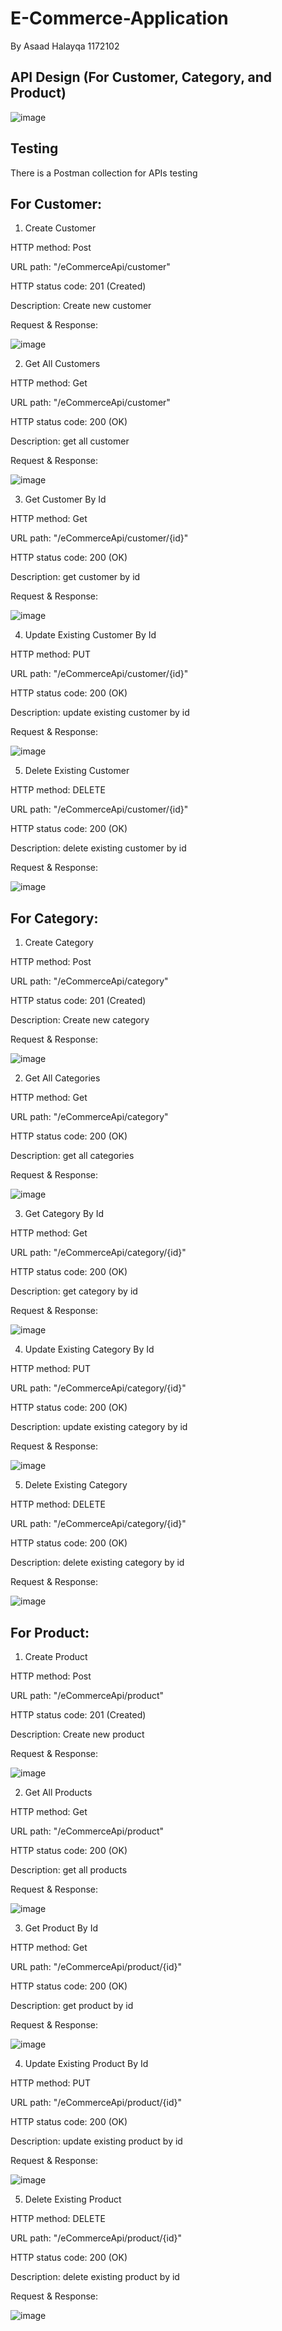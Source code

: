 ﻿#  E-Commerce-Application
 By Asaad Halayqa 1172102
 
 ## API Design (For Customer, Category, and Product)
 
![image](https://user-images.githubusercontent.com/79643639/165389228-dcd5c8c5-d136-4dfb-a8eb-1f8a14f7d5ff.png)

## Testing 
There is a Postman collection for APIs testing


## For Customer: 

1. Create Customer

HTTP method: Post

URL path: "/eCommerceApi/customer"

HTTP status code: 201 (Created)

Description: Create new customer

Request & Response:  

![image](https://user-images.githubusercontent.com/79643639/165391283-b8aeba63-c7f6-4e90-999f-0cf98e5e517f.png)


2. Get All Customers 

HTTP method: Get

URL path: "/eCommerceApi/customer"

HTTP status code: 200 (OK)

Description: get all customer 

Request & Response:

![image](https://user-images.githubusercontent.com/79643639/165392165-a98bb770-2c7e-423e-8e4b-2e9db02b8bdb.png)


3. Get Customer By Id

HTTP method: Get

URL path: "/eCommerceApi/customer/{id}"

HTTP status code: 200 (OK)

Description: get customer by id

Request & Response:

![image](https://user-images.githubusercontent.com/79643639/165392521-330a6d7f-1bca-4ac3-9289-ec17e3bbfbce.png)


4. Update Existing Customer By Id

HTTP method: PUT

URL path: "/eCommerceApi/customer/{id}"

HTTP status code: 200 (OK)

Description: update existing customer by id

Request & Response:

![image](https://user-images.githubusercontent.com/79643639/165393020-1f5e58c9-6640-47a4-ab4b-31d0d88b73ee.png)


5. Delete Existing Customer

HTTP method: DELETE

URL path: "/eCommerceApi/customer/{id}"

HTTP status code: 200 (OK)

Description: delete existing customer by id

Request & Response:

![image](https://user-images.githubusercontent.com/79643639/165393252-f560bdf8-9806-433b-a2db-0cd8077adbd6.png)


## For Category: 

1. Create Category

HTTP method: Post

URL path: "/eCommerceApi/category"

HTTP status code: 201 (Created)

Description: Create new category

Request & Response: 

![image](https://user-images.githubusercontent.com/79643639/165393902-9efc4453-1102-4e23-9add-ea2c4aeb20f3.png)


2. Get All Categories

HTTP method: Get

URL path: "/eCommerceApi/category"

HTTP status code: 200 (OK)

Description: get all categories

Request & Response:

![image](https://user-images.githubusercontent.com/79643639/165394095-d0aac915-a546-4d6d-8195-8f1ff7c46dec.png)


3. Get Category By Id

HTTP method: Get

URL path: "/eCommerceApi/category/{id}"

HTTP status code: 200 (OK)

Description: get category by id

Request & Response:

![image](https://user-images.githubusercontent.com/79643639/165394274-fe21f96b-4091-4e53-bc31-e8ee69e1bf0b.png)


4. Update Existing Category By Id

HTTP method: PUT

URL path: "/eCommerceApi/category/{id}"

HTTP status code: 200 (OK)

Description: update existing category by id

Request & Response:

![image](https://user-images.githubusercontent.com/79643639/165394587-af0b9412-32aa-4186-9720-e06fb668ba9d.png)


5. Delete Existing Category

HTTP method: DELETE

URL path: "/eCommerceApi/category/{id}"

HTTP status code: 200 (OK)

Description: delete existing category by id

Request & Response:

![image](https://user-images.githubusercontent.com/79643639/165394782-186fcad7-6686-465b-a9b9-d312500d9f17.png)



## For Product: 

1. Create Product

HTTP method: Post

URL path: "/eCommerceApi/product"

HTTP status code: 201 (Created)

Description: Create new product

Request & Response: 

![image](https://user-images.githubusercontent.com/79643639/165395233-3fc45318-f12a-49c3-ad80-aee0abda7cb9.png)


2. Get All Products

HTTP method: Get

URL path: "/eCommerceApi/product"

HTTP status code: 200 (OK)

Description: get all products

Request & Response:

![image](https://user-images.githubusercontent.com/79643639/165395527-f7372e8c-f1ef-464a-a2b8-580f1e42e7a8.png)


3. Get Product By Id

HTTP method: Get

URL path: "/eCommerceApi/product/{id}"

HTTP status code: 200 (OK)

Description: get product by id

Request & Response:

![image](https://user-images.githubusercontent.com/79643639/165395717-33ca4c6d-00f4-4ae8-af85-9a22fa471c93.png)


4. Update Existing Product By Id

HTTP method: PUT

URL path: "/eCommerceApi/product/{id}"

HTTP status code: 200 (OK)

Description: update existing product by id

Request & Response:

![image](https://user-images.githubusercontent.com/79643639/165395920-bf70bb94-80e7-43ef-978c-59bf9b704999.png)


5. Delete Existing Product

HTTP method: DELETE

URL path: "/eCommerceApi/product/{id}"

HTTP status code: 200 (OK)

Description: delete existing product by id

Request & Response:

![image](https://user-images.githubusercontent.com/79643639/165396147-004aab39-eb6e-4168-b52c-024e121b2fc7.png)







